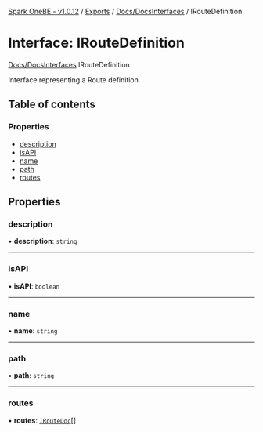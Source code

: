 [Spark OneBE - v1.0.12](../README.md) / [Exports](../modules.md) / [Docs/DocsInterfaces](../modules/Docs_DocsInterfaces.md) / IRouteDefinition

# Interface: IRouteDefinition

[Docs/DocsInterfaces](../modules/Docs_DocsInterfaces.md).IRouteDefinition

Interface representing a Route definition

## Table of contents

### Properties

- [description](Docs_DocsInterfaces.IRouteDefinition.md#description)
- [isAPI](Docs_DocsInterfaces.IRouteDefinition.md#isapi)
- [name](Docs_DocsInterfaces.IRouteDefinition.md#name)
- [path](Docs_DocsInterfaces.IRouteDefinition.md#path)
- [routes](Docs_DocsInterfaces.IRouteDefinition.md#routes)

## Properties

### description

• **description**: `string`

___

### isAPI

• **isAPI**: `boolean`

___

### name

• **name**: `string`

___

### path

• **path**: `string`

___

### routes

• **routes**: [`IRouteDoc`](Docs_DocsInterfaces.IRouteDoc.md)[]
